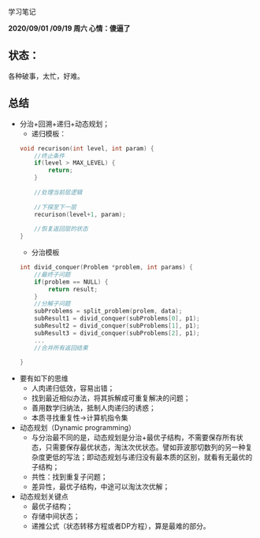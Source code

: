 学习笔记

__2020/09/01 /09/19 周六 心情：傻逼了__ 
## 状态：  
各种破事，太忙，好难。  
## 总结  
* 分治+回溯+递归+动态规划；  
	+ 递归模板：
	```C++
	void recurison(int level, int param) {
		//终止条件
		if(level > MAX_LEVEL) {
			return;
		}
		
		//处理当前层逻辑
		
		//下探至下一层
		recurison(level+1, param);
		
		//恢复返回层的状态
	}
	```
	+ 分治模板  
	```C++
	int divid_conquer(Problem *problem, int params) {
		//最终子问题
		if(problem == NULL) {
			return result;
		}
		//分解子问题
		subProblems = split_problem(prolem, data);
		subResult1 = divid_conquer(subProblems[0], p1);
		subResult2 = divid_conquer(subProblems[1], p1);
		subResult3 = divid_conquer(subProblems[2], p1);
		...
		//合并所有返回结果
		
	}
	```
* 要有如下的思维    
	+ 人肉递归低效，容易出错； 
	+ 找到最近相似办法，将其拆解成可重复解决的问题；  
	+ 善用数学归纳法，抵制人肉递归的诱惑；  	
	+ 本质寻找重复性->计算机指令集  
* 动态规划（Dynamic programming）
	+ 与分治最不同的是，动态规划是分治+最优子结构，不需要保存所有状态，只需要保存最优状态，淘汰次优状态。譬如菲波那切数列的另一种复杂度更低的写法；即动态规划与递归没有最本质的区别，就看有无最优的子结构；  
	+ 共性：找到重复子问题；  
	+ 差异性，最优子结构，中途可以淘汰次优解；  
* 动态规划关键点  
	+ 最优子结构；  
	+ 存储中间状态；  
	+ 递推公式（状态转移方程或者DP方程），算是最难的部分。  



